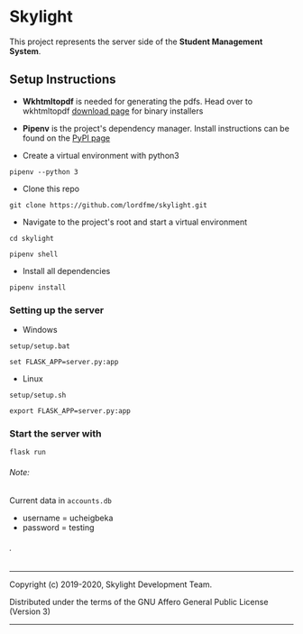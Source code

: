 # Skylight
This project represents the server side of the **Student Management System**.

## Setup Instructions
- **Wkhtmltopdf** is needed for generating the pdfs. Head over to wkhtmltopdf [download page](https://wkhtmltopdf.org/downloads.html) for binary installers

- **Pipenv** is the project's dependency manager. Install instructions can be found on the [PyPI page](https://pypi.org/project/pipenv/)

- Create a virtual environment with python3
```
pipenv --python 3
```

- Clone this repo
```
git clone https://github.com/lordfme/skylight.git
```

- Navigate to the project's root and start a virtual environment 
```
cd skylight

pipenv shell
```

- Install all dependencies
```
pipenv install
```

### Setting up the server 
- Windows
```
setup/setup.bat

set FLASK_APP=server.py:app
```

- Linux
```
setup/setup.sh

export FLASK_APP=server.py:app
```

### Start the server with
```
flask run
```


###### Note:
Current data in `accounts.db`
 - username = ucheigbeka
 - password = testing
 
###### .


---------------------------------------------------------------------------------

Copyright (c) 2019-2020, Skylight Development Team.
 
Distributed under the terms of the GNU Affero General Public License (Version 3)
 
---------------------------------------------------------------------------------
